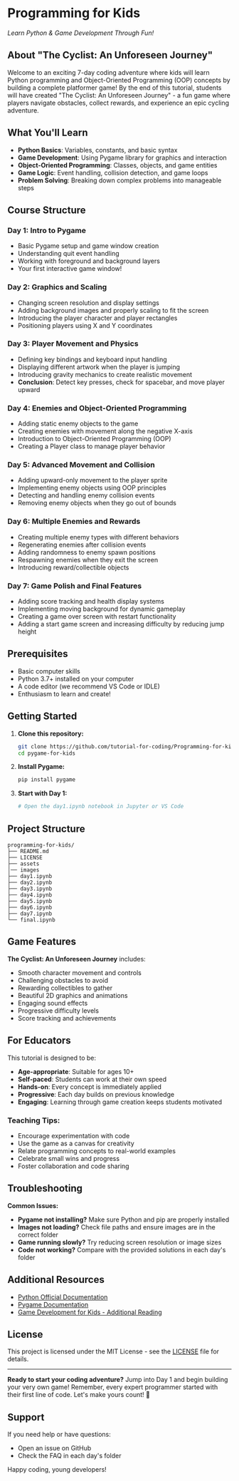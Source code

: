 # Programming for Kids 
*Learn Python & Game Development Through Fun!*

## About "The Cyclist: An Unforeseen Journey"

Welcome to an exciting 7-day coding adventure where kids will learn Python programming and Object-Oriented Programming (OOP) concepts by building a complete platformer game! By the end of this tutorial, students will have created "The Cyclist: An Unforeseen Journey" - a fun game where players navigate obstacles, collect rewards, and experience an epic cycling adventure.

## What You'll Learn

- **Python Basics**: Variables, constants, and basic syntax
- **Game Development**: Using Pygame library for graphics and interaction
- **Object-Oriented Programming**: Classes, objects, and game entities
- **Game Logic**: Event handling, collision detection, and game loops
- **Problem Solving**: Breaking down complex problems into manageable steps

## Course Structure

### Day 1: Intro to Pygame
- Basic Pygame setup and game window creation
- Understanding quit event handling
- Working with foreground and background layers
- Your first interactive game window!

### Day 2: Graphics and Scaling
- Changing screen resolution and display settings
- Adding background images and properly scaling to fit the screen
- Introducing the player character and player rectangles
- Positioning players using X and Y coordinates

### Day 3: Player Movement and Physics
- Defining key bindings and keyboard input handling
- Displaying different artwork when the player is jumping
- Introducing gravity mechanics to create realistic movement
- **Conclusion**: Detect key presses, check for spacebar, and move player upward

### Day 4: Enemies and Object-Oriented Programming
- Adding static enemy objects to the game
- Creating enemies with movement along the negative X-axis
- Introduction to Object-Oriented Programming (OOP)
- Creating a Player class to manage player behavior

### Day 5: Advanced Movement and Collision
- Adding upward-only movement to the player sprite
- Implementing enemy objects using OOP principles
- Detecting and handling enemy collision events
- Removing enemy objects when they go out of bounds

### Day 6: Multiple Enemies and Rewards
- Creating multiple enemy types with different behaviors
- Regenerating enemies after collision events
- Adding randomness to enemy spawn positions
- Respawning enemies when they exit the screen
- Introducing reward/collectible objects

### Day 7: Game Polish and Final Features
- Adding score tracking and health display systems
- Implementing moving background for dynamic gameplay
- Creating a game over screen with restart functionality
- Adding a start game screen and increasing difficulty by reducing jump height

## Prerequisites

- Basic computer skills
- Python 3.7+ installed on your computer
- A code editor (we recommend VS Code or IDLE)
- Enthusiasm to learn and create!

## Getting Started

1. **Clone this repository:**
   ```bash
   git clone https://github.com/tutorial-for-coding/Programming-for-kids.git
   cd pygame-for-kids
   ```

2. **Install Pygame:**
   ```bash
   pip install pygame
   ```

3. **Start with Day 1:**
   ```bash
   # Open the day1.ipynb notebook in Jupyter or VS Code
   ```

## Project Structure

```
programming-for-kids/
├── README.md
├── LICENSE
├── assets
│── images
├── day1.ipynb
├── day2.ipynb
├── day3.ipynb
├── day4.ipynb
├── day5.ipynb
├── day6.ipynb
├── day7.ipynb
└── final.ipynb
```

## Game Features

**The Cyclist: An Unforeseen Journey** includes:
- Smooth character movement and controls
- Challenging obstacles to avoid
- Rewarding collectibles to gather
- Beautiful 2D graphics and animations
- Engaging sound effects
- Progressive difficulty levels
- Score tracking and achievements

## For Educators

This tutorial is designed to be:
- **Age-appropriate**: Suitable for ages 10+
- **Self-paced**: Students can work at their own speed
- **Hands-on**: Every concept is immediately applied
- **Progressive**: Each day builds on previous knowledge
- **Engaging**: Learning through game creation keeps students motivated

### Teaching Tips:
- Encourage experimentation with code
- Use the game as a canvas for creativity
- Relate programming concepts to real-world examples
- Celebrate small wins and progress
- Foster collaboration and code sharing

## Troubleshooting

**Common Issues:**
- **Pygame not installing?** Make sure Python and pip are properly installed
- **Images not loading?** Check file paths and ensure images are in the correct folder
- **Game running slowly?** Try reducing screen resolution or image sizes
- **Code not working?** Compare with the provided solutions in each day's folder



## Additional Resources

- [Python Official Documentation](https://docs.python.org/)
- [Pygame Documentation](https://www.pygame.org/docs/)
- [Game Development for Kids - Additional Reading]()

##  License

This project is licensed under the MIT License - see the [LICENSE](LICENSE) file for details.

---

**Ready to start your coding adventure?** Jump into Day 1 and begin building your very own game! Remember, every expert programmer started with their first line of code. Let's make yours count! 🚀

##  Support

If you need help or have questions:
- Open an issue on GitHub
- Check the FAQ in each day's folder

Happy coding, young developers! 